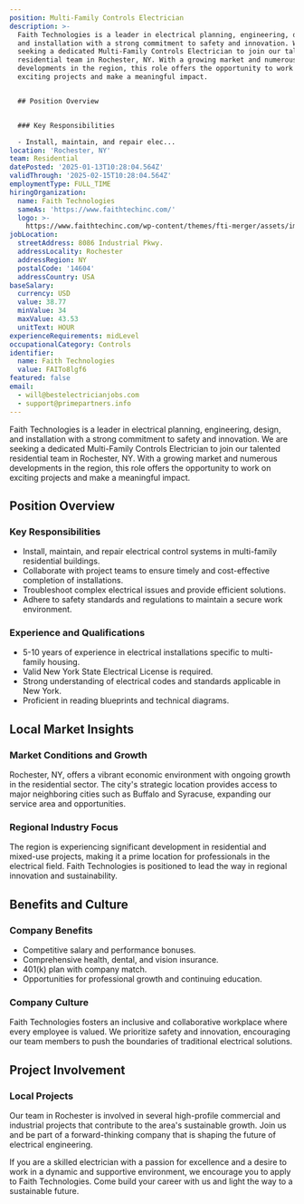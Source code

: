 ```yaml
---
position: Multi-Family Controls Electrician
description: >-
  Faith Technologies is a leader in electrical planning, engineering, design,
  and installation with a strong commitment to safety and innovation. We are
  seeking a dedicated Multi-Family Controls Electrician to join our talented
  residential team in Rochester, NY. With a growing market and numerous
  developments in the region, this role offers the opportunity to work on
  exciting projects and make a meaningful impact.


  ## Position Overview


  ### Key Responsibilities

  - Install, maintain, and repair elec...
location: 'Rochester, NY'
team: Residential
datePosted: '2025-01-13T10:28:04.564Z'
validThrough: '2025-02-15T10:28:04.564Z'
employmentType: FULL_TIME
hiringOrganization:
  name: Faith Technologies
  sameAs: 'https://www.faithtechinc.com/'
  logo: >-
    https://www.faithtechinc.com/wp-content/themes/fti-merger/assets/images/logos/logo-fti.svg
jobLocation:
  streetAddress: 8086 Industrial Pkwy.
  addressLocality: Rochester
  addressRegion: NY
  postalCode: '14604'
  addressCountry: USA
baseSalary:
  currency: USD
  value: 38.77
  minValue: 34
  maxValue: 43.53
  unitText: HOUR
experienceRequirements: midLevel
occupationalCategory: Controls
identifier:
  name: Faith Technologies
  value: FAITo8lgf6
featured: false
email:
  - will@bestelectricianjobs.com
  - support@primepartners.info
---
```




Faith Technologies is a leader in electrical planning, engineering, design, and installation with a strong commitment to safety and innovation. We are seeking a dedicated Multi-Family Controls Electrician to join our talented residential team in Rochester, NY. With a growing market and numerous developments in the region, this role offers the opportunity to work on exciting projects and make a meaningful impact.

## Position Overview

### Key Responsibilities
- Install, maintain, and repair electrical control systems in multi-family residential buildings.
- Collaborate with project teams to ensure timely and cost-effective completion of installations.
- Troubleshoot complex electrical issues and provide efficient solutions.
- Adhere to safety standards and regulations to maintain a secure work environment.

### Experience and Qualifications
- 5-10 years of experience in electrical installations specific to multi-family housing.
- Valid New York State Electrical License is required.
- Strong understanding of electrical codes and standards applicable in New York.
- Proficient in reading blueprints and technical diagrams.

## Local Market Insights

### Market Conditions and Growth
Rochester, NY, offers a vibrant economic environment with ongoing growth in the residential sector. The city's strategic location provides access to major neighboring cities such as Buffalo and Syracuse, expanding our service area and opportunities.

### Regional Industry Focus
The region is experiencing significant development in residential and mixed-use projects, making it a prime location for professionals in the electrical field. Faith Technologies is positioned to lead the way in regional innovation and sustainability.

## Benefits and Culture

### Company Benefits
- Competitive salary and performance bonuses.
- Comprehensive health, dental, and vision insurance.
- 401(k) plan with company match.
- Opportunities for professional growth and continuing education.

### Company Culture
Faith Technologies fosters an inclusive and collaborative workplace where every employee is valued. We prioritize safety and innovation, encouraging our team members to push the boundaries of traditional electrical solutions.

## Project Involvement

### Local Projects
Our team in Rochester is involved in several high-profile commercial and industrial projects that contribute to the area's sustainable growth. Join us and be part of a forward-thinking company that is shaping the future of electrical engineering.

If you are a skilled electrician with a passion for excellence and a desire to work in a dynamic and supportive environment, we encourage you to apply to Faith Technologies. Come build your career with us and light the way to a sustainable future.
